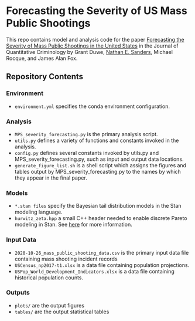 # Forecasting the Severity of US Mass Public Shootings

This repo contains model and analysis code for the paper [Forecasting the Severity of Mass Public Shootings in the United States](https://link.springer.com/article/10.1007/s10940-021-09499-5) in the Journal of Quantitative Criminology by Grant Duwe, [Nathan E. Sanders](https://github.com/nesanders), Michael Rocque, and James Alan Fox.  

## Repository Contents

### Environment

* `environment.yml` specifies the conda environment configuration.

### Analysis

* `MPS_severity_forecasting.py` is the primary analysis script.
* `utils.py` defines a variety of functions and constants invoked in the analysis.
* `config.py` defines several constants invoked by utils.py and MPS_severity_forecasting.py, such as input and output data locations.
* `generate_figure_list.sh` is a shell script which assigns the figures and tables output by MPS_severity_forecasting.py to the names by which they appear in the final paper.

### Models

* `*.stan files` specify the Bayesian tail distribution models in the Stan modeling language.
* `hurwitz_zeta.hpp` a small C++ header needed to enable discrete Pareto modeling in Stan.  See [here](https://github.com/nesanders/stan-discrete-pareto) for more information.

### Input Data

* `2020-10-26_mass_public_shooting_data.csv` is the primary input data file containing mass shooting incident records
* `USCensus_np2017-t1.xlsx` is a data file containing population projections.
* `USPop_World_Development_Indicators.xlsx` is a data file containing historical population counts.

### Outputs

* `plots/` are the output figures
* `tables/` are the output statistical tables
